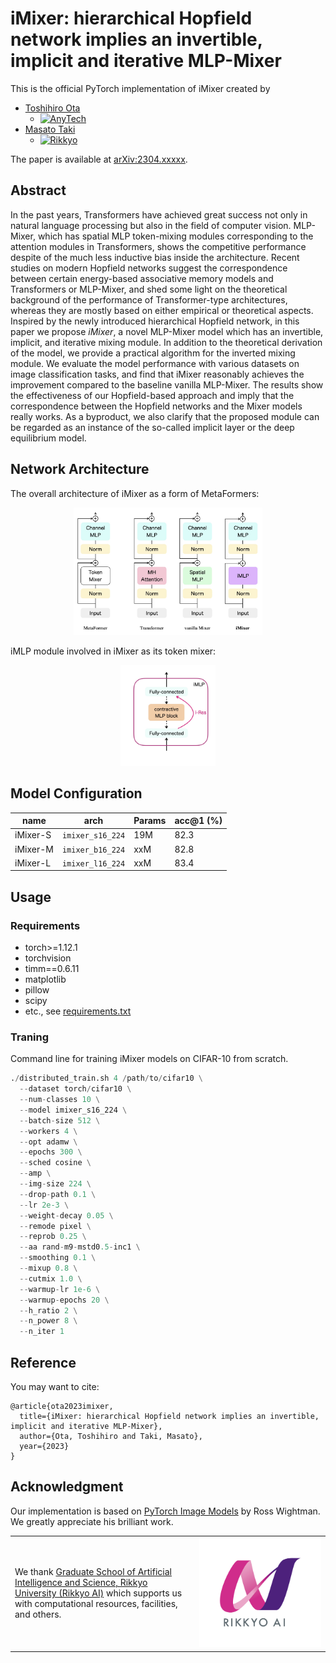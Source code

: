 # iMixer: hierarchical Hopfield network implies an invertible, implicit and iterative MLP-Mixer

This is the official PyTorch implementation of iMixer created by

- [Toshihiro Ota](https://github.com/Toshihiro-Ota)
  - [![AnyTech](https://img.shields.io/badge/CyberAgent-Inc.-2c8c3c?style=plastic&labelColor=84bc2c)](https://www.cyberagent.co.jp/en/)
- [Masato Taki](https://scholar.google.com/citations?hl=en&user=3nMhvfgAAAAJ)
  - [![Rikkyo](https://img.shields.io/badge/Rikkyo-University-FFFFFF?style=plastic&labelColor=582780)](https://english.rikkyo.ac.jp)

The paper is available at [arXiv:2304.xxxxx](https://arxiv.org/abs/2304.xxxxx).

## Abstract

In the past years, Transformers have achieved great success not only in natural language processing but also in the field of computer vision. MLP-Mixer, which has spatial MLP token-mixing modules corresponding to the attention modules in Transformers, shows the competitive performance despite of the much less inductive bias inside the architecture. Recent studies on modern Hopfield networks suggest the correspondence between certain energy-based associative memory models and Transformers or MLP-Mixer, and shed some light on the theoretical background of the performance of Transformer-type architectures, whereas they are mostly based on either empirical or theoretical aspects. Inspired by the newly introduced hierarchical Hopfield network, in this paper we propose *iMixer*, a novel MLP-Mixer model which has an invertible, implicit, and iterative mixing module. In addition to the theoretical derivation of the model, we provide a practical algorithm for the inverted mixing module. We evaluate the model performance with various datasets on image classification tasks, and find that iMixer reasonably achieves the improvement compared to the baseline vanilla MLP-Mixer. The results show the effectiveness of our Hopfield-based approach and imply that the correspondence between the Hopfield networks and the Mixer models really works. As a byproduct, we also clarify that the proposed module can be regarded as an instance of the so-called implicit layer or the deep equilibrium model.

## Network Architecture

The overall architecture of iMixer as a form of MetaFormers:

<p align="center">
  <img src="./img/metaformers.jpg" width='60%'>
</p>

iMLP module involved in iMixer as its token mixer:

<p align="center">
  <img src="./img/imlp.jpg" width='30%'>
</p>

## Model Configuration

| name | arch | Params | acc@1 (%) |
| --- | --- | --- | --- |
| iMixer-S | ```imixer_s16_224``` | 19M | 82.3 |
| iMixer-M | ```imixer_b16_224``` | xxM | 82.8 |
| iMixer-L | ```imixer_l16_224``` | xxM | 83.4 |

## Usage

### Requirements

- torch>=1.12.1
- torchvision
- timm==0.6.11
- matplotlib
- pillow
- scipy
- etc., see [requirements.txt](requirements.txt)

### Traning

Command line for training iMixer models on CIFAR-10 from scratch.

```python
./distributed_train.sh 4 /path/to/cifar10 \
  --dataset torch/cifar10 \
  --num-classes 10 \
  --model imixer_s16_224 \
  --batch-size 512 \
  --workers 4 \
  --opt adamw \
  --epochs 300 \
  --sched cosine \
  --amp \
  --img-size 224 \
  --drop-path 0.1 \
  --lr 2e-3 \
  --weight-decay 0.05 \
  --remode pixel \
  --reprob 0.25 \
  --aa rand-m9-mstd0.5-inc1 \
  --smoothing 0.1 \
  --mixup 0.8 \
  --cutmix 1.0 \
  --warmup-lr 1e-6 \
  --warmup-epochs 20 \
  --h_ratio 2 \
  --n_power 8 \
  --n_iter 1
```

## Reference

You may want to cite:

```
@article{ota2023imixer,
  title={iMixer: hierarchical Hopfield network implies an invertible, implicit and iterative MLP-Mixer},
  author={Ota, Toshihiro and Taki, Masato},
  year={2023}
}
```

## Acknowledgment

Our implementation is based on [PyTorch Image Models](https://github.com/huggingface/pytorch-image-models) by Ross Wightman. We greatly appreciate his brilliant work.

|   |   |
|:--|:-:|
|  We thank [Graduate School of Artificial Intelligence and Science, Rikkyo University (Rikkyo AI)](https://ai.rikkyo.ac.jp) which supports us with computational resources, facilities, and others. |  ![logo-rikkyo-ai] |

[logo-rikkyo-ai]: img/RIKKYOAI_main.png "Logo of Rikkyo AI"
